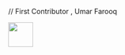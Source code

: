// First Contributor , Umar Farooq

<a href = "https://github.com/umarfarooq478">
  <img src="https://images.weserv.nl/?url=avatars.githubusercontent.com/u/94343225?v=4&h=300&w=300&fit=cover&mask=circle&maxage=7d" width="50" height="50"></img>
</>




